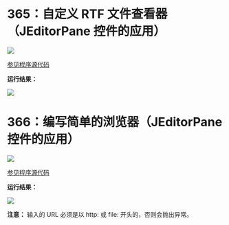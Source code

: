 # 365：自定义 RTF 文件查看器（JEditorPane 控件的应用）

<img src="http://image.renkaigis.com/keepcoding/2018031001.png">

<a href="https://github.com/renkaigis/KeepCoding/tree/master/2018/03/10" target="_blank">参见程序源代码</a>

**运行结果：**

<img src="http://image.renkaigis.com/keepcoding/2018031002.png">

# 366：编写简单的浏览器（JEditorPane 控件的应用）

<img src="http://image.renkaigis.com/keepcoding/2018031003.png">

<a href="https://github.com/renkaigis/KeepCoding/tree/master/2018/03/10" target="_blank">参见程序源代码</a>

**运行结果：**

<img src="http://image.renkaigis.com/keepcoding/2018031004.png">

**注意：** 输入的  URL 必须是以 http: 或 file: 开头的，否则会抛出异常。

